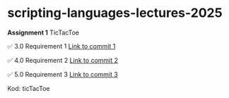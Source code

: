 # scripting-languages-lectures-2025

**Assignment 1** TicTacToe

:white_check_mark: 3.0 Requirement 1 [Link to commit 1](https://github.com/mmsyg/scripting-languages-lectures-2025/tree/bedef975868c45fdb7991f67e1dbeadd5c4a48f0/ticTacToe)

:white_check_mark: 4.0 Requirement 2 [Link to commit 2](https://github.com/mmsyg/scripting-languages-lectures-2025/tree/5c5b0890b8e38a61cbcb68463ba823d765a32981/ticTacToe)

:white_check_mark: 5.0 Requirement 3 [Link to commit 3](https://github.com/mmsyg/scripting-languages-lectures-2025/tree/e27f3ffc7739e212e9c204f42d1d288444da948b/ticTacToe)

Kod: ticTacToe